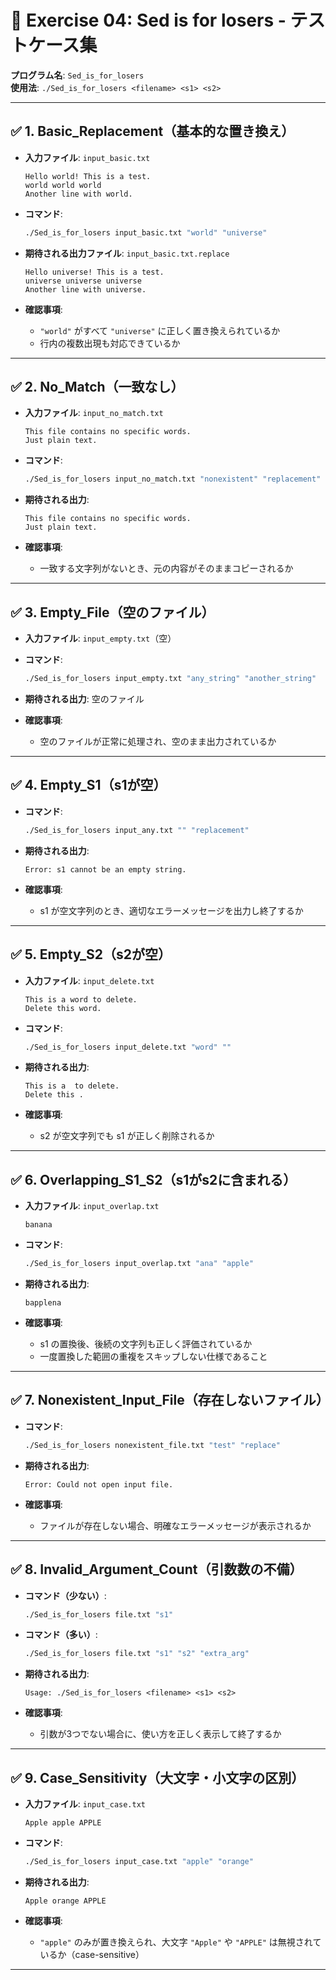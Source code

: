 # 📘 Exercise 04: Sed is for losers - テストケース集

**プログラム名**: `Sed_is_for_losers`  
**使用法**: `./Sed_is_for_losers <filename> <s1> <s2>`

---

## ✅ 1. Basic_Replacement（基本的な置き換え）

- **入力ファイル**: `input_basic.txt`
  ```
  Hello world! This is a test.
  world world world
  Another line with world.
  ```

- **コマンド**:
  ```bash
  ./Sed_is_for_losers input_basic.txt "world" "universe"
  ```

- **期待される出力ファイル**: `input_basic.txt.replace`
  ```
  Hello universe! This is a test.
  universe universe universe
  Another line with universe.
  ```

- **確認事項**:
  - `"world"` がすべて `"universe"` に正しく置き換えられているか
  - 行内の複数出現も対応できているか

---

## ✅ 2. No_Match（一致なし）

- **入力ファイル**: `input_no_match.txt`
  ```
  This file contains no specific words.
  Just plain text.
  ```

- **コマンド**:
  ```bash
  ./Sed_is_for_losers input_no_match.txt "nonexistent" "replacement"
  ```

- **期待される出力**:
  ```
  This file contains no specific words.
  Just plain text.
  ```

- **確認事項**:
  - 一致する文字列がないとき、元の内容がそのままコピーされるか

---

## ✅ 3. Empty_File（空のファイル）

- **入力ファイル**: `input_empty.txt`（空）

- **コマンド**:
  ```bash
  ./Sed_is_for_losers input_empty.txt "any_string" "another_string"
  ```

- **期待される出力**: 空のファイル

- **確認事項**:
  - 空のファイルが正常に処理され、空のまま出力されているか

---

## ✅ 4. Empty_S1（s1が空）

- **コマンド**:
  ```bash
  ./Sed_is_for_losers input_any.txt "" "replacement"
  ```

- **期待される出力**:
  ```
  Error: s1 cannot be an empty string.
  ```

- **確認事項**:
  - s1 が空文字列のとき、適切なエラーメッセージを出力し終了するか

---

## ✅ 5. Empty_S2（s2が空）

- **入力ファイル**: `input_delete.txt`
  ```
  This is a word to delete.
  Delete this word.
  ```

- **コマンド**:
  ```bash
  ./Sed_is_for_losers input_delete.txt "word" ""
  ```

- **期待される出力**:
  ```
  This is a  to delete.
  Delete this .
  ```

- **確認事項**:
  - s2 が空文字列でも s1 が正しく削除されるか

---

## ✅ 6. Overlapping_S1_S2（s1がs2に含まれる）

- **入力ファイル**: `input_overlap.txt`
  ```
  banana
  ```

- **コマンド**:
  ```bash
  ./Sed_is_for_losers input_overlap.txt "ana" "apple"
  ```

- **期待される出力**:
  ```
  bapplena
  ```

- **確認事項**:
  - s1 の置換後、後続の文字列も正しく評価されているか
  - 一度置換した範囲の重複をスキップしない仕様であること

---

## ✅ 7. Nonexistent_Input_File（存在しないファイル）

- **コマンド**:
  ```bash
  ./Sed_is_for_losers nonexistent_file.txt "test" "replace"
  ```

- **期待される出力**:
  ```
  Error: Could not open input file.
  ```

- **確認事項**:
  - ファイルが存在しない場合、明確なエラーメッセージが表示されるか

---

## ✅ 8. Invalid_Argument_Count（引数数の不備）

- **コマンド（少ない）**:
  ```bash
  ./Sed_is_for_losers file.txt "s1"
  ```

- **コマンド（多い）**:
  ```bash
  ./Sed_is_for_losers file.txt "s1" "s2" "extra_arg"
  ```

- **期待される出力**:
  ```
  Usage: ./Sed_is_for_losers <filename> <s1> <s2>
  ```

- **確認事項**:
  - 引数が3つでない場合に、使い方を正しく表示して終了するか

---

## ✅ 9. Case_Sensitivity（大文字・小文字の区別）

- **入力ファイル**: `input_case.txt`
  ```
  Apple apple APPLE
  ```

- **コマンド**:
  ```bash
  ./Sed_is_for_losers input_case.txt "apple" "orange"
  ```

- **期待される出力**:
  ```
  Apple orange APPLE
  ```

- **確認事項**:
  - `"apple"` のみが置き換えられ、大文字 `"Apple"` や `"APPLE"` は無視されているか（case-sensitive）

---
